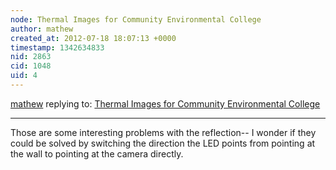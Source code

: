 ```yaml
---
node: Thermal Images for Community Environmental College
author: mathew
created_at: 2012-07-18 18:07:13 +0000
timestamp: 1342634833
nid: 2863
cid: 1048
uid: 4
---
```




[mathew](../profile/mathew) replying to: [Thermal Images for Community Environmental College](../notes/sara/7-18-2012/thermal-images-community-environmental-college)

----
Those are some interesting problems with the reflection-- I wonder if they could be solved by switching the direction the LED points from pointing at the wall to pointing at the camera directly.